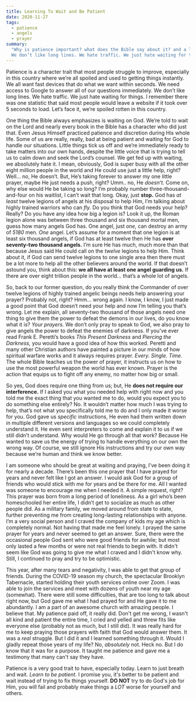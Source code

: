 ```yaml
---
title: Learning To Wait and Be Patient
date: 2020-11-27
tags:
  - patience
  - angels
  - prayer
summary:
  "Why is patience important? what does the Bible say about it? and a little bit about my experience with practicing patience.
  We don’t like long lines. We hate traffic. We just hate waiting for things. I remember there was one statistic that said most people would leave a website if it took over 5 seconds to load. Let’s face it, we’re spoiled rotten in this country."
---
```


Patience is a character trait that most people struggle to improve, especially in this country where we’re all spoiled and used to getting things instantly. We all want fast devices that do what we want within seconds. We need access to Google to answer all of our questions immediately. We don’t like long lines. We hate traffic. We just hate waiting for things. I remember there was one statistic that said most people would leave a website if it took over 5 seconds to load. Let’s face it, we’re spoiled rotten in this country.

One thing the Bible always emphasizes is waiting on God. We’re told to wait on the Lord and nearly every book in the Bible has a character who did just that. Even Jesus Himself practiced patience and discretion during His whole life. Some of us are really, really, bad at being patient and waiting for God to handle our situations. Little things tick us off and we’re immediately ready to take matters into our own hands, despite the little voice that is trying to tell us to calm down and seek the Lord’s counsel. We get fed up with waiting, we absolutely hate it. I mean, obviously, God is super busy with all the other eight million people in the world and He could use just a little help, right? Well... no, He doesn’t. But, He’s taking forever to answer my one little prayer, maybe He just needs a push, right? Umm.. no, He *doesn’t.* Come on, why else would He be taking so long? I’m probably number three-thousand-and-four on his waitlist, I can’t wait that long. Okay, just **stop.** God has *at least* twelve legions of angels at his disposal to help Him, I’m talking about highly trained warriors who can *fly.* Do you think that God needs your help? Really? Do you have any idea how big a legion is? Look it up, the Roman legion alone was between three thousand and six thousand mortal men, guess how many angels God has. One angel, just *one,* can destroy an army of *5180* men. *One* angel. Let’s assume for a moment that one legion is at least six thousand angels, if God has at least twelve then He has **over seventy-two thousand angels.** I’m sure He has much, much more than that because Jesus said He could call on the *twelve* legions to help Him. Think about it, if God can send twelve legions to one single area then there must be a lot more to help all the other believers around the world. If that doesn’t astound you, think about this: **we all have at least one angel guarding us.** If there are over eight trillion people in the world... that’s a whole lot of angels.

So, back to our former question, do you really think the Commander of over twelve legions of highly trained angelic beings needs help answering your prayer? Probably not, right? Hmm... wrong again. I know, I know, I just made a good point that God doesn’t need your help and now I’m telling you that’s wrong. Let me explain, all seventy-two thousand of those angels need one thing to give them the power to defeat the demons in our lives, do you know what it is? *Your prayers.* We don’t only pray to speak to God, we also pray to give angels the power to defeat the enemies of darkness. If you’ve ever read Frank E. Peretti’s books *This Present Darkness* and *Piercing the Darkness,* you would have a good idea of how this worked. Peretti and many other Christian authors have painted a picture in our minds of how spiritual warfare works and it always requires prayer. *Every. Single. Time.* The whole Bible teaches us the power of prayer, it instructs us on how to use the most powerful weapon the world has ever known. Prayer is the action that equips us to fight off any enemy, no matter how big or small.

So yes, God does require one thing from us; but, He **does not require our interference.** If I asked you what you needed help with right now and you told me the exact thing that you wanted me to do, would you expect you to do something else entirely? No. It wouldn’t matter how much I was trying to help, that’s not what you specifically told me to do and I only made it worse for you. God gave us *specific* instructions, He even had them written down in multiple different versions and languages so we could completely understand it. He even sent interpreters to come and explain it to us if we still didn’t understand. Why would He go through all that work? Because He wanted to save us the energy of trying to handle everything on our own the wrong way. Of course, we still ignore His instructions and try our own way because we’re human and think we know better.

I am someone who should be great at waiting and praying, I’ve been doing it for nearly a decade. There’s been this one prayer that I have prayed for years and never felt like I got an answer. I would ask God for a group of friends who would stick with me for years and be there for me. All I wanted was someone to encourage me when I needed it. A simple request, right? This prayer was born from a long period of loneliness.  As a girl who’s been homeschooled her entire life, I didn’t get to socialize as much as other people did. As a military family, we moved around from state to state, further preventing me from creating long-lasting relationships with anyone. I’m a very social person and I craved the company of kids my age which is completely normal. Not having that made me feel lonely. I prayed the same prayer for years and never seemed to get an answer. Sure, there were the occasional people God sent who were good friends for awhile; but most only lasted a few months or were not real friends to begin with. It didn't seem like God was going to give me what I craved and I didn't know why. Still, I continued to pray and try to be optimistic.

This year, after many tears and negativity, I was able to get that group of friends. During the COVID-19 season my church, the spectacular Brooklyn Tabernacle, started holding their youth services online over Zoom. I was able to join  the services and meet with dozens of youth near my age (somewhat). There were still some difficulties, that are too long to talk about right now, but God gave me what I had prayed for and He gave it to me abundantly. I am a part of an awesome church with amazing people. I believe that. My patience paid off, it really did. Don't get me wrong, I wasn't all kind and patient the entire time, I cried and yelled and threw fits like everyone else (probably not as much, but I still did). It was really hard for me to keep praying those prayers with faith that God would answer them. It was a *real* struggle. But I did it and I learned something through it. Would I gladly repeat those years of my life? No, *absolutely* not. Heck no. But I do know that it was for a purpose. It taught me patience and gave me a testimony that many can't say they have.

Patience is a very good trait to have, especially today. Learn to just breath and wait. *Learn to be patient.* I promise you, it's better to be patient and wait instead of trying to fix things yourself. **DO NOT** try to do God's job for Him, you will fail and probably make things a *LOT* worse for yourself and others.
